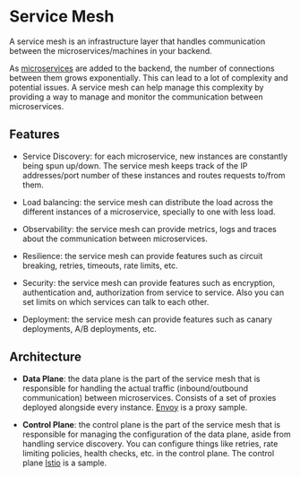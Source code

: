# Service Mesh

A service mesh is an infrastructure layer that handles communication between the
microservices/machines in your backend.

As [microservices](../architecture/microservices.md) are added to the backend,
the number of connections between them grows exponentially. This can lead to a
lot of complexity and potential issues. A service mesh can help manage this
complexity by providing a way to manage and monitor the communication between
microservices.

## Features

- Service Discovery: for each microservice, new instances are constantly being
  spun up/down. The service mesh keeps track of the IP addresses/port number of
  these instances and routes requests to/from them.

- Load balancing: the service mesh can distribute the load across the different instances
  of a microservice, specially to one with less load.

- Observability: the service mesh can provide metrics, logs and traces about the
  communication between microservices.

- Resilience: the service mesh can provide features such as circuit breaking,
  retries, timeouts, rate limits, etc.

- Security: the service mesh can provide features such as encryption,
  authentication and, authorization from service to service. Also you can set
  limits on which services can talk to each other.

- Deployment: the service mesh can provide features such as canary deployments,
  A/B deployments, etc.

## Architecture

- **Data Plane**: the data plane is the part of the service mesh that is
  responsible for handling the actual traffic (inbound/outbound communication)
  between microservices. Consists of a set of proxies deployed alongside every
  instance. [Envoy](https://www.envoyproxy.io/docs) is a proxy sample.

- **Control Plane**: the control plane is the part of the service mesh that is
  responsible for managing the configuration of the data plane, aside from
  handling service discovery. You can configure things like retries, rate
  limiting policies, health checks, etc. in the control plane. The control plane
  [Istio](https://istio.io/docs) is a sample.
